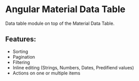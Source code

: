 # Angular Material Data Table

Data table module on top of the Material Data Table.

## Features:
- Sorting
- Pagination
- Filtering
- Inline editing (Strings, Numbers, Dates, Predifiend values)
- Actions on one or multiple items
